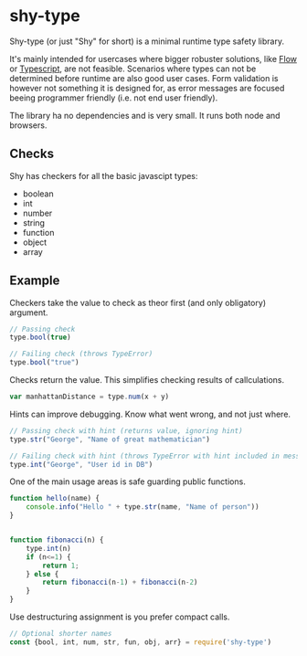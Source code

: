 # shy-type
Shy-type (or just "Shy" for short) is a minimal runtime type safety library. 

It's mainly intended for usercases where bigger robuster solutions,
like [Flow](https://flow.org/) or [Typescript](https://www.typescriptlang.org/), are not feasible. 
Scenarios where types can not be determined before runtime are also good user cases.
Form validation is however not something it is designed for, 
as error messages are focused beeing programmer friendly (i.e. not end user friendly).

The library ha no dependencies and is very small. It runs both node and browsers.

## Checks

Shy has checkers for all the basic javascipt types:
 
 - boolean 
 - int
 - number
 - string
 - function 
 - object
 - array


## Example

Checkers take the value to check as theor first (and only obligatory) argument.
```js
// Passing check
type.bool(true)

// Failing check (throws TypeError)
type.bool("true")
```

Checks return the value. This simplifies checking results of callculations.
```js
var manhattanDistance = type.num(x + y)
```

Hints can improve debugging. Know what went wrong, and not just where.
```js
// Passing check with hint (returns value, ignoring hint)
type.str("George", "Name of great mathematician")

// Failing check with hint (throws TypeError with hint included in message)
type.int("George", "User id in DB")
```

One of the main usage areas is safe guarding public functions.
```js
function hello(name) {
	console.info("Hello " + type.str(name, "Name of person"))	
}


function fibonacci(n) {
	type.int(n)
	if (n<=1) {
		return 1;
	} else {
		return fibonacci(n-1) + fibonacci(n-2)
	}
}
```

Use destructuring assignment is you prefer compact calls.
```js
// Optional shorter names
const {bool, int, num, str, fun, obj, arr} = require('shy-type')

``` 
